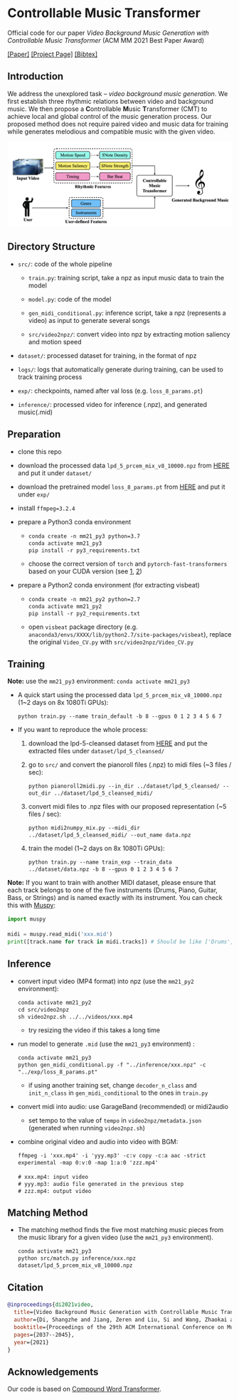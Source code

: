 # Controllable Music Transformer

Official code for our paper *Video Background Music Generation with Controllable Music Transformer* (ACM MM 2021 Best Paper Award) 

[[Paper]](https://arxiv.org/abs/2111.08380) [[Project Page]](https://wzk1015.github.io/cmt/) [[Bibtex]](https://wzk1015.github.io/cmt/cmt.bib)



## Introduction

We address the unexplored task – *video background music generation*. We first establish three rhythmic relations between video and background music. We then propose a **C**ontrollable **M**usic **T**ransformer (CMT) to achieve local and global control of the music generation process. Our proposed method does not require paired video and music data for training while generates melodious and compatible music with the given video. 

![](https://raw.githubusercontent.com/wzk1015/wzk1015.github.io/master/cmt/img/head.png)



## Directory Structure

* `src/`: code of the whole pipeline
  * `train.py`: training script, take a npz as input music data to train the model 
  * `model.py`: code of the model
  * `gen_midi_conditional.py`: inference script, take a npz (represents a video) as input to generate several songs
  
  * `src/video2npz/`: convert video into npz by extracting motion saliency and motion speed
  
* `dataset/`: processed dataset for training, in the format of npz

* `logs/`: logs that automatically generate during training, can be used to track training process

* `exp/`: checkpoints, named after val loss (e.g. `loss_8_params.pt`)

* `inference/`: processed video for inference (.npz), and generated music(.mid) 


## Preparation

* clone this repo
* download the processed data `lpd_5_prcem_mix_v8_10000.npz`  from [HERE](https://drive.google.com/file/d/1MWnwwAdOrjC31dSy8kfyxHwv35wK0pQh/view?usp=sharing) and put it under `dataset/` 

* download the pretrained model `loss_8_params.pt` from [HERE](https://drive.google.com/file/d/1Ud2-GXEr4PbRDDe-FZJwzqqZrbbWFxM-/view?usp=sharing) and put it under `exp/` 

* install `ffmpeg=3.2.4` 

* prepare a Python3 conda environment

  * ```shell
    conda create -n mm21_py3 python=3.7
    conda activate mm21_py3
    pip install -r py3_requirements.txt
    ```
  * choose the correct version of `torch` and `pytorch-fast-transformers` based on your CUDA version (see [1](https://github.com/idiap/fast-transformers), [2](https://github.com/wzk1015/video-bgm-generation/issues/3))

  
* prepare a Python2 conda environment (for extracting visbeat)

  * ````shell
    conda create -n mm21_py2 python=2.7
    conda activate mm21_py2
    pip install -r py2_requirements.txt
    ````
    
  * open `visbeat` package directory (e.g. `anaconda3/envs/XXXX/lib/python2.7/site-packages/visbeat`), replace the original `Video_CV.py` with `src/video2npz/Video_CV.py`

## Training

**Note:** use the `mm21_py3` environment: `conda activate mm21_py3`

- A quick start using the processed data `lpd_5_prcem_mix_v8_10000.npz` (1~2 days on 8x 1080Ti GPUs):

  ```shell
  python train.py --name train_default -b 8 --gpus 0 1 2 3 4 5 6 7
  ```

* If you want to reproduce the whole process:

  1. download the lpd-5-cleansed dataset from [HERE](https://drive.google.com/uc?id=1yz0Ma-6cWTl6mhkrLnAVJ7RNzlQRypQ5) and put the extracted files under `dataset/lpd_5_cleansed/`

  2. go to `src/` and convert the pianoroll files (.npz) to midi files (~3 files / sec):

     ```shell
     python pianoroll2midi.py --in_dir ../dataset/lpd_5_cleansed/ --out_dir ../dataset/lpd_5_cleansed_midi/
     ```

  3. convert midi files to .npz files with our proposed representation (~5 files / sec):

       ```shell
       python midi2numpy_mix.py --midi_dir ../dataset/lpd_5_cleansed_midi/ --out_name data.npz 
       ```

  4. train the model (1~2 days on 8x 1080Ti GPUs):

      ```shell
      python train.py --name train_exp --train_data ../dataset/data.npz -b 8 --gpus 0 1 2 3 4 5 6 7
      ```

**Note:** If you want to train with another MIDI dataset, please ensure that each track belongs to one of the five instruments (Drums, Piano, Guitar, Bass, or Strings) and is named exactly with its instrument. You can check this with [Muspy](https://salu133445.github.io/muspy/):

```python
import muspy

midi = muspy.read_midi('xxx.mid')
print([track.name for track in midi.tracks]) # Should be like ['Drums', 'Guitar', 'Bass', 'Strings']
```

## Inference

* convert input video (MP4 format) into npz (use the `mm21_py2` environment):

  ```shell
  conda activate mm21_py2
  cd src/video2npz
  sh video2npz.sh ../../videos/xxx.mp4
  ```
  
  * try resizing the video if this takes a long time
  
* run model to generate `.mid` (use the `mm21_py3` environment) : 

  ```shell
  conda activate mm21_py3
  python gen_midi_conditional.py -f "../inference/xxx.npz" -c "../exp/loss_8_params.pt"
  ```
  
  * if using another training set, change `decoder_n_class` and `init_n_class` in `gen_midi_conditional` to the ones in `train.py`
  
* convert midi into audio: use GarageBand (recommended) or midi2audio 

  * set tempo to the value of  `tempo` in `video2npz/metadata.json` (generated when running `video2npz.sh`)

* combine original video and audio into video with BGM:

  ````shell
  ffmpeg -i 'xxx.mp4' -i 'yyy.mp3' -c:v copy -c:a aac -strict experimental -map 0:v:0 -map 1:a:0 'zzz.mp4'
  
  # xxx.mp4: input video
  # yyy.mp3: audio file generated in the previous step
  # zzz.mp4: output video
  ````

## Matching Method

- The matching method finds the five most matching music pieces from the music library for a given video (use the `mm21_py3` environment).

  ```shell
  conda activate mm21_py3
  python src/match.py inference/xxx.npz dataset/lpd_5_prcem_mix_v8_10000.npz
  ```

## Citation

```bibtex
@inproceedings{di2021video,
  title={Video Background Music Generation with Controllable Music Transformer},
  author={Di, Shangzhe and Jiang, Zeren and Liu, Si and Wang, Zhaokai and Zhu, Leyan and He, Zexin and Liu, Hongming and Yan, Shuicheng},
  booktitle={Proceedings of the 29th ACM International Conference on Multimedia},
  pages={2037--2045},
  year={2021}
}
```

## Acknowledgements

Our code is based on [Compound Word Transformer](https://github.com/YatingMusic/compound-word-transformer).











